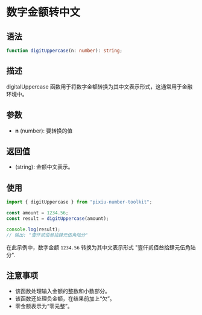 # 数字金额转中文

## 语法

```ts
function digitUppercase(n: number): string;
```

## 描述

digitalUppercase 函数用于将数字金额转换为其中文表示形式，这通常用于金融环境中。

## 参数

- **n** (number): 要转换的值

## 返回值

- (string): 金额中文表示。

## 使用

```ts
import { digitUppercase } from "pixiu-number-toolkit";

const amount = 1234.56;
const result = digitUppercase(amount);

console.log(result);
// 输出: "壹仟贰佰叁拾肆元伍角陆分"
```

在此示例中，数字金额 `1234.56` 转换为其中文表示形式 "壹仟贰佰叁拾肆元伍角陆分".

## 注意事项

- 该函数处理输入金额的整数和小数部分。
- 该函数还处理负金额，在结果前加上“欠”。
- 零金额表示为“零元整”。
